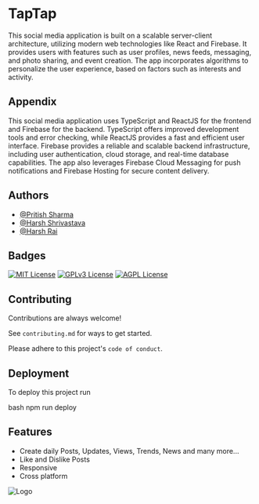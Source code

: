 # TapTap

This social media application is built on a scalable server-client architecture, utilizing modern web technologies like React and Firebase. It provides users with features such as user profiles, news feeds, messaging, and photo sharing, and event creation. The app incorporates algorithms to personalize the user experience, based on factors such as interests and activity.


## Appendix

This social media application uses TypeScript and ReactJS for the frontend and Firebase for the backend. TypeScript offers improved development tools and error checking, while ReactJS provides a fast and efficient user interface. Firebase provides a reliable and scalable backend infrastructure, including user authentication, cloud storage, and real-time database capabilities. The app also leverages Firebase Cloud Messaging for push notifications and Firebase Hosting for secure content delivery.


## Authors

- [@Pritish Sharma](https://github.com/pritish1906)
- [@Harsh Shrivastava](https://github.com/HarshShrivastava7)
- [@Harsh Rai](https://github.com/raiharsh1811)


## Badges

[![MIT License](https://img.shields.io/badge/License-MIT-green.svg)](https://choosealicense.com/licenses/mit/)
[![GPLv3 License](https://img.shields.io/badge/License-GPL%20v3-yellow.svg)](https://opensource.org/licenses/)
[![AGPL License](https://img.shields.io/badge/license-AGPL-blue.svg)](http://www.gnu.org/licenses/agpl-3.0)


## Contributing

Contributions are always welcome!

See `contributing.md` for ways to get started.

Please adhere to this project's `code of conduct`.


## Deployment

To deploy this project run

bash
  npm run deploy



## Features

- Create daily Posts, Updates, Views, Trends, News and many more...
- Like and Dislike Posts
- Responsive
- Cross platform


![Logo](https://dev-to-uploads.s3.amazonaws.com/uploads/articles/th5xamgrr6se0x5ro4g6.png)
